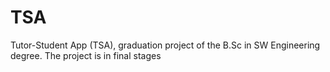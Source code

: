 # TSA
Tutor-Student App (TSA), graduation project of the B.Sc in SW Engineering degree. The project is in final stages
